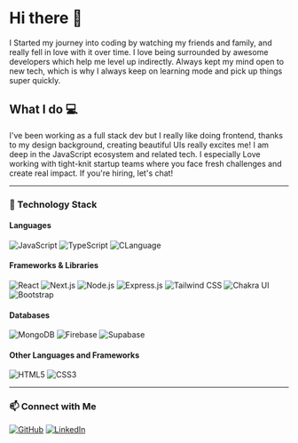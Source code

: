 # Hi there 👋

I Started my journey into coding by watching my friends and family, and really fell in love with it over time. I love being surrounded by awesome developers which help me level up indirectly. Always kept my mind open to new tech, which is why I always keep on learning mode and pick up things super quickly.

## What I do 💻
I've been working as a full stack dev but I really like doing frontend, thanks to my design background, creating beautiful UIs really excites me! I am deep in the JavaScript ecosystem and related tech. I especially Love working with tight-knit startup teams where you face fresh challenges and create real impact. If you're hiring, let's chat!

---

### 🔧 Technology Stack

#### Languages
![JavaScript](https://img.shields.io/badge/JavaScript-F7DF1E?style=flat&logo=javascript&logoColor=black)
![TypeScript](https://img.shields.io/badge/TypeScript-007ACC?style=flat&logo=typescript&logoColor=white)
![CLanguage](https://img.shields.io/badge/C-00599C?style=flat&logo=c&logoColor=white)

#### Frameworks & Libraries
![React](https://img.shields.io/badge/React-61DAFB?style=flat&logo=react&logoColor=black)
![Next.js](https://img.shields.io/badge/Next.js-000000?style=flat&logo=nextdotjs&logoColor=white)
![Node.js](https://img.shields.io/badge/Node.js-339933?style=flat&logo=nodedotjs&logoColor=white)
![Express.js](https://img.shields.io/badge/Express.js-000000?style=flat&logo=express&logoColor=white)
![Tailwind CSS](https://img.shields.io/badge/TailwindCSS-38B2AC?style=flat&logo=tailwind-css&logoColor=white)
![Chakra UI](https://img.shields.io/badge/Chakra--UI-319795?style=flat&logo=chakraui&logoColor=white)
![Bootstrap](https://img.shields.io/badge/Bootstrap-563D7C?style=flat&logo=bootstrap&logoColor=white)

#### Databases
![MongoDB](https://img.shields.io/badge/MongoDB-47A248?style=flat&logo=mongodb&logoColor=white)
![Firebase](https://img.shields.io/badge/Firebase-FFCA28?style=flat&logo=firebase&logoColor=black)
![Supabase](https://img.shields.io/badge/Supabase-3ECF8E?style=flat&logo=supabase&logoColor=white)

#### Other Languages and Frameworks
![HTML5](https://img.shields.io/badge/HTML5-E34F26?style=flat&logo=html5&logoColor=white)
![CSS3](https://img.shields.io/badge/CSS3-1572B6?style=flat&logo=css3&logoColor=white)

---

### 📫 Connect with Me

[![GitHub](https://img.shields.io/badge/GitHub-333?style=for-the-badge&logo=github)](https://github.com/JAWAD-ASGHAR)
[![LinkedIn](https://img.shields.io/badge/LinkedIn-0077B5?style=for-the-badge&logo=linkedin)](https://www.linkedin.com/in/jawad-asghar-a1290028b/)
